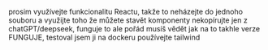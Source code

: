 prosim využívejte funkcionalitu Reactu, takže to neházejte do jednoho souboru a využijte toho že můžete stavět komponenty
nekopírujte jen z chatGPT/deepseek, funguje to ale pořád musíš vědět jak na to
takhle verze FUNGUJE, testoval jsem ji na dockeru
používejte tailwind
